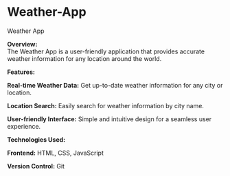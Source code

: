 # Weather-App
Weather App

**Overview:**  
The Weather App is a user-friendly application that provides accurate weather information for any location around the world.

**Features:**

**Real-time Weather Data:** Get up-to-date weather information for any city or location.

**Location Search:** Easily search for weather information by city name.

**User-friendly Interface:** Simple and intuitive design for a seamless user experience.

**Technologies Used:**

**Frontend:** HTML, CSS, JavaScript

**Version Control:** Git
